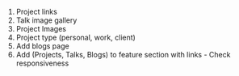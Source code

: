 1. Project links
2. Talk image gallery
3. Project Images
4. Project type (personal, work, client)
5. Add blogs page
6. Add (Projects, Talks, Blogs) to feature section with links - Check responsiveness
